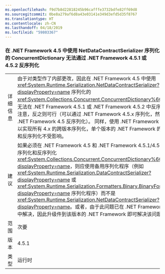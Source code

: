 ```yaml
---
ms.openlocfilehash: f9d7b8d22818245b96cafffe3732bdfe82ff69d8
ms.sourcegitcommit: 0be8a279af6d8a43e03141e349d3efd5d35f8767
ms.translationtype: HT
ms.contentlocale: zh-CN
ms.lasthandoff: 04/18/2019
ms.locfileid: "59803367"
---
```

### <a name="a-concurrentdictionary-serialized-in-net-framework-45-with-netdatacontractserializer-cannot-be-deserialized-by-net-framework-451-or-452"></a>在 .NET Framework 4.5 中使用 NetDataContractSerializer 序列化的 ConcurrentDictionary 无法通过 .NET Framework 4.5.1 或 4.5.2 反序列化

|   |   |
|---|---|
|详细信息|由于对类型作了内部更改，因此在 .NET Framework 4.5 中使用 <xref:System.Runtime.Serialization.NetDataContractSerializer?displayProperty=name> 序列化的 <xref:System.Collections.Concurrent.ConcurrentDictionary%602> 对象无法在 .NET Framework 4.5.1 或 .NET Framework 4.5.2 中反序列化。注意，反之则可行（可以通过 .NET Framework 4.5.x 序列化，然后通过 .NET Framework 4.5 反序列化）。 同样，使用 .NET Framework 4.6 可以实现所有 4.x 的跨版本序列化，单个版本的 .NET Framework 的序列化和反序列化不受影响。|
|建议|如果必须在 .NET Framework 4.5 和 .NET Framework 4.5.1/4.5.2 之间序列化和反序列化 <xref:System.Collections.Concurrent.ConcurrentDictionary%602?displayProperty=name>，则应使用备用序列化程序（例如 <xref:System.Runtime.Serialization.DataContractSerializer?displayProperty=name> 或 <xref:System.Runtime.Serialization.Formatters.Binary.BinaryFormatter?displayProperty=name> 序列化程序）而不是 <xref:System.Runtime.Serialization.NetDataContractSerializer?displayProperty=name>。或者，由于此问题已在 .NET Framework 4.6 中解决，因此升级件到该版本的 .NET Framework 即可解决该问题。|
|范围|次要|
|版本|4.5.1|
|类型|运行时|
